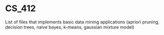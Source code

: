 # CS_412
List of files that implements basic data mining applications (apriori pruning, decision trees, naive bayes, k-means, gaussian mixture model) 
